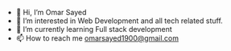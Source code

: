 - 👋 Hi, I’m Omar Sayed
- 👀 I’m interested in Web Development and all tech related stuff.
- 🌱 I’m currently learning Full stack development
- 📫 How to reach me omarsayed1900@gmail.com

<!---
Piemaker/Piemaker is a ✨ special ✨ repository because its `README.md` (this file) appears on your GitHub profile.
You can click the Preview link to take a look at your changes.
--->
